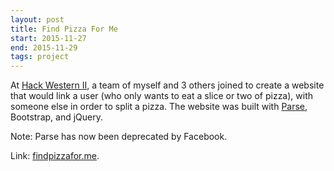 ```yaml
---
layout: post
title: Find Pizza For Me
start: 2015-11-27
end: 2015-11-29
tags: project
---
```


At [Hack Western II](https://hackwestern.com/hw2/), a team of myself and 3 others joined to create a website that would link a user (who only wants to eat a slice or two of pizza), with someone else in order to split a pizza. The website was built with [Parse](http://parse.com), Bootstrap, and jQuery.

Note: Parse has now been deprecated by Facebook.

Link: [findpizzafor.me](http://findpizzafor.me).
